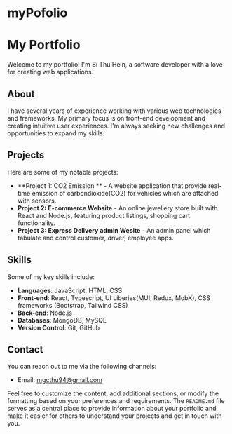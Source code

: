 # myPofolio
# My Portfolio

Welcome to my portfolio! I'm Si Thu Hein, a software developer with a love for creating web applications.

## About

I have several years of experience working with various web technologies and frameworks. My primary focus is on front-end development and creating intuitive user experiences. I'm always seeking new challenges and opportunities to expand my skills.

## Projects

Here are some of my notable projects:

- **Project 1: CO2 Emission ** - A website application that provide real-time emission of carbondioxide(CO2) for vehicles which are attached with sensors.
- **Project 2: E-commerce Website** - An online jewellery store built with React and Node.js, featuring product listings, shopping cart functionality.
- **Project 3: Express Delivery admin Wesite** - An admin panel which tabulate and control customer, driver, employee apps.

## Skills

Some of my key skills include:

- **Languages**: JavaScript, HTML, CSS
- **Front-end**: React, Typescript, UI Liberies(MUI, Redux, MobX), CSS frameworks (Bootstrap, Tailwind CSS)
- **Back-end**: Node.js
- **Databases**: MongoDB, MySQL
- **Version Control**: Git, GitHub

## Contact

You can reach out to me via the following channels:

- Email: mgcthu94@gmail.com

Feel free to customize the content, add additional sections, or modify the formatting based on your preferences and requirements. The `README.md` file serves as a central place to provide information about your portfolio and make it easier for others to understand your projects and get in touch with you.
